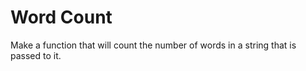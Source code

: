 # Word Count

Make a function that will count the number of words in a string that is passed to it.
